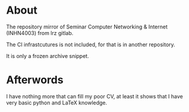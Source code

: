 # About
The repository mirror of Seminar Computer Networking & Internet (INHN4003) from lrz gitlab.

The CI infrastcutures is not included, for that is in another repository.

It is only a frozen archive snippet.

# Afterwords
I have nothing more that can fill my poor CV, at least it shows that I have very basic python and LaTeX knowledge.

